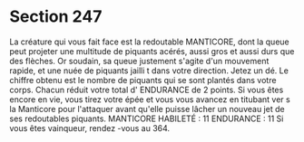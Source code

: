 # Section 247

La créature qui vous fait face est la redoutable MANTICORE, dont la queue peut projeter
une multitude de piquants acérés, aussi gros et aussi durs que des flèches. Or soudain, sa
queue justement s'agite d'un mouvement rapide, et une nuée de piquants jailli t dans votre
direction. Jetez un dé. Le chiffre obtenu est le nombre de piquants qui se sont plantés
dans votre corps. Chacun réduit votre total d' ENDURANCE  de 2 points. Si vous êtes encore
en vie, vous tirez votre épée et vous vous avancez en titubant ver s la Manticore pour
l'attaquer avant qu'elle puisse lâcher un nouveau jet de ses redoutables piquants.
MANTICORE
HABILETÉ  : 11 ENDURANCE  : 11
Si vous êtes vainqueur, rendez -vous au 364.